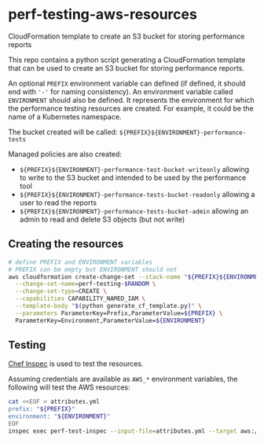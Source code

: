 # perf-testing-aws-resources

CloudFormation template to create an S3 bucket for storing performance reports

This repo contains a python script generating a CloudFormation template that can be used to create
an S3 bucket for storing performance reports.

An optional `PREFIX` environment variable can defined (if defined, it should end with `'-'` for naming consistency).
An environment variable called `ENVIRONMENT` should also be defined. It represents the environment for which 
the performance testing resources are created. For example, it could be the name of a Kubernetes namespace.

The bucket created will be called:
`${PREFIX}${ENVIRONMENT}-performance-tests`

Managed policies are also created:

* `${PREFIX}${ENVIRONMENT}-performance-test-bucket-writeonly` allowing to write to the S3 bucket and intended to be used by the
performance tool
* `${PREFIX}${ENVIRONMENT}-performance-tests-bucket-readonly` allowing a user to read the reports
* `${PREFIX}${ENVIRONMENT}-performance-tests-bucket-admin` allowing an admin to read and delete S3 objects (but not write)

## Creating the resources

```bash
# define PREFIX and ENVIRONMENT variables
# PREFIX can be empty but ENVIRONMENT should not
aws cloudformation create-change-set --stack-name "${PREFIX}${ENVIRONMENT}-perf-testing" \
  --change-set-name=perf-testing-$RANDOM \
  --change-set-type=CREATE \
  --capabilities CAPABILITY_NAMED_IAM \
  --template-body "$(python generate_cf_template.py)" \
  --parameters ParameterKey=Prefix,ParameterValue=${PREFIX} \
  ParameterKey=Environment,ParameterValue=${ENVIRONMENT}
```

## Testing

[Chef Inspec](https://www.inspec.io/) is used to test the resources.

Assuming credentials are available as `AWS_*` environment variables, the following will test the AWS resources:

```bash
cat <<EOF > attributes.yml
prefix: "${PREFIX}"
environment: "${ENVIRONMENT}"
EOF
inspec exec perf-test-inspec --input-file=attributes.yml --target aws://
```
